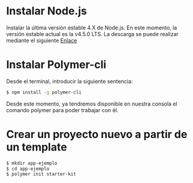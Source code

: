 # Instalar Node.js
  Instalar la última versión estable 4.X de Node.js. En este momento, la versión estable actual es la v4.5.0 LTS.
  La descarga se puede realizar mediante el siguiente [Enlace](https://nodejs.org/en/)

# Instalar Polymer-cli
  Desde el terminal, introducir la siguiente sentencia:
  ```sh
  $ npm install -g polymer-cli
  ```
  Desde este momento, ya tendremos disponible en nuestra consola el comando polymer para poder trabajar con él.

# Crear un proyecto nuevo a partir de un template

```sh
$ mkdir app-ejemplo
$ cd app-ejemplo
$ polymer init starter-kit
```

